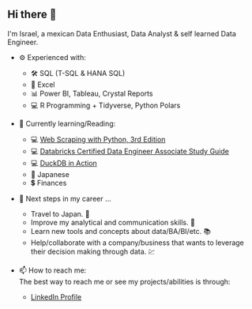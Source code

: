 ## Hi there 👋
I'm Israel, a mexican Data Enthusiast, Data Analyst & self learned Data Engineer.
- ⚙ Experienced with:
  - 🛠 SQL (T-SQL & HANA SQL)
  - 🔢 Excel
  - 📊 Power BI, Tableau, Crystal Reports
  - 💻 R Programming + Tidyverse, Python Polars
  
- 🤔 Currently learning/Reading:
  - 💻 [Web Scraping with Python, 3rd Edition](https://learning.oreilly.com/library/view/web-scraping-with/9781098145347/)
  - 💻 [Databricks Certified Data Engineer Associate Study Guide](https://www.oreilly.com/library/view/databricks-certified-data/9781098166823/)
  - 💻 [DuckDB in Action](https://learning.oreilly.com/library/view/duckdb-in-action/9781633437258/)
  - 📜 Japanese
  - 💲 Finances
  
- 🚧 Next steps in my career ...
  - Travel to Japan. 🗾
  - Improve my analytical and communication skills.  💭
  - Learn new tools and concepts about data/BA/BI/etc. 📚 
  - Help/collaborate with a company/business that wants to leverage their decision making through data. 💹

- 📫 How to reach me:  
The best way to reach me or see my projects/abilities is through:
  - [LinkedIn Profile](https://www.linkedin.com/in/isra-gca/)
<!--
**garcii06/garcii06** is a ✨ _special_ ✨ repository because its `README.md` (this file) appears on your GitHub profile.

Here are some ideas to get you started:

- 🔭 I’m currently working on ...
- 🌱 I’m currently learning ...
- 👯 I’m looking to collaborate on ...
- 🤔 I’m looking for help with ...
- 💬 Ask me about ...
- 📫 How to reach me: ...
- 😄 Pronouns: ...
- ⚡ Fun fact: ...
-->
